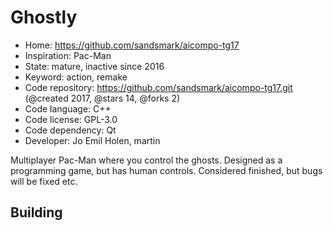 # Ghostly

- Home: https://github.com/sandsmark/aicompo-tg17
- Inspiration: Pac-Man
- State: mature, inactive since 2016
- Keyword: action, remake
- Code repository: https://github.com/sandsmark/aicompo-tg17.git (@created 2017, @stars 14, @forks 2)
- Code language: C++
- Code license: GPL-3.0
- Code dependency: Qt
- Developer: Jo Emil Holen, martin

Multiplayer Pac-Man where you control the ghosts. Designed as a programming game, but has human controls. Considered finished, but bugs will be fixed etc.

## Building
